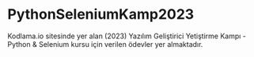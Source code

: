# PythonSeleniumKamp2023
Kodlama.io sitesinde yer alan (2023) Yazılım Geliştirici Yetiştirme Kampı - Python & Selenium kursu için verilen ödevler yer almaktadır.
